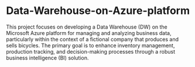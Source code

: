 # Data-Warehouse-on-Azure-platform
This project focuses on developing a Data Warehouse (DW) on the Microsoft Azure platform for managing and analyzing business data, particularly within the context of a fictional company that produces and sells bicycles. The primary goal is to enhance inventory management, production tracking, and decision-making processes through a robust business intelligence (BI) solution.
